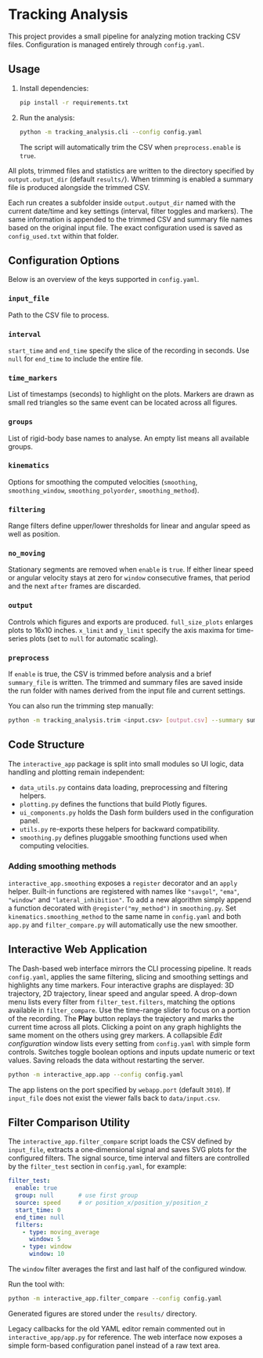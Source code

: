 # Tracking Analysis

This project provides a small pipeline for analyzing motion tracking CSV files. Configuration is managed entirely through `config.yaml`.

## Usage

1. Install dependencies:
   ```bash
   pip install -r requirements.txt
   ```
2. Run the analysis:
   ```bash
   python -m tracking_analysis.cli --config config.yaml
   ```
   The script will automatically trim the CSV when `preprocess.enable` is `true`.

All plots, trimmed files and statistics are written to the directory specified by `output.output_dir` (default `results/`). When trimming is enabled a summary file is produced alongside the trimmed CSV.

Each run creates a subfolder inside `output.output_dir` named with the current date/time and key settings (interval, filter toggles and markers). The same information is appended to the trimmed CSV and summary file names based on the original input file. The exact configuration used is saved as `config_used.txt` within that folder.

## Configuration Options

Below is an overview of the keys supported in `config.yaml`.

### `input_file`
Path to the CSV file to process.

### `interval`
`start_time` and `end_time` specify the slice of the recording in seconds. Use `null` for `end_time` to include the entire file.

### `time_markers`
List of timestamps (seconds) to highlight on the plots. Markers are drawn as small red triangles so the same event can be located across all figures.

### `groups`
List of rigid-body base names to analyse. An empty list means all available groups.

### `kinematics`
Options for smoothing the computed velocities (`smoothing`, `smoothing_window`, `smoothing_polyorder`, `smoothing_method`).


### `filtering`
Range filters define upper/lower thresholds for linear and angular speed as well as position.

### `no_moving`
Stationary segments are removed when `enable` is `true`. If either linear speed or
angular velocity stays at zero for `window` consecutive frames, that period and the
next `after` frames are discarded.

### `output`
Controls which figures and exports are produced. `full_size_plots` enlarges plots to 16x10 inches. `x_limit` and `y_limit` specify the axis maxima for time-series plots (set to `null` for automatic scaling).

### `preprocess`
If `enable` is true, the CSV is trimmed before analysis and a brief `summary_file` is written. The trimmed and summary files are saved inside the run folder with names derived from the input file and current settings.

You can also run the trimming step manually:

```bash
python -m tracking_analysis.trim <input.csv> [output.csv] --summary summary.txt
```

## Code Structure

The `interactive_app` package is split into small modules so UI logic, data
handling and plotting remain independent:

- `data_utils.py` contains data loading, preprocessing and filtering helpers.
- `plotting.py` defines the functions that build Plotly figures.
- `ui_components.py` holds the Dash form builders used in the configuration
  panel.
- `utils.py` re-exports these helpers for backward compatibility.
- `smoothing.py` defines pluggable smoothing functions used when computing
  velocities.

### Adding smoothing methods

`interactive_app.smoothing` exposes a `register` decorator and an
`apply` helper. Built-in functions are registered with names like
`"savgol"`, `"ema"`, `"window"` and `"lateral_inhibition"`. To add a new
algorithm simply append a function decorated with `@register("my_method")`
in `smoothing.py`. Set `kinematics.smoothing_method` to the same name in
`config.yaml` and both `app.py` and `filter_compare.py` will automatically
use the new smoother.

## Interactive Web Application

The Dash-based web interface mirrors the CLI processing pipeline. It reads
`config.yaml`, applies the same filtering, slicing and smoothing settings and
highlights any time markers. Four interactive graphs are displayed:
3D trajectory, 2D trajectory, linear speed and angular speed. A drop-down menu
lists every filter from `filter_test.filters`, matching the options available in
`filter_compare`. Use the time-range slider to focus on a portion of the
recording. The **Play** button replays the trajectory and marks the current time
across all plots. Clicking a point on any graph highlights the same moment on
the others using grey markers. A collapsible *Edit configuration* window lists
every setting from `config.yaml` with simple form controls. Switches toggle
boolean options and inputs update numeric or text values. Saving reloads the data
without restarting the server.


```bash
python -m interactive_app.app --config config.yaml
```

The app listens on the port specified by `webapp.port` (default `3010`).
If `input_file` does not exist the viewer falls back to `data/input.csv`.




## Filter Comparison Utility

The `interactive_app.filter_compare` script loads the CSV defined by
`input_file`, extracts a one‑dimensional signal and saves SVG plots for the
configured filters.
The signal source, time interval and filters are controlled by the
`filter_test` section in `config.yaml`, for example:

```yaml
filter_test:
  enable: true
  group: null       # use first group
  source: speed     # or position_x/position_y/position_z
  start_time: 0
  end_time: null
  filters:
    - type: moving_average
      window: 5
    - type: window
      window: 10
```

The `window` filter averages the first and last half of the
configured window.

Run the tool with:

```bash
python -m interactive_app.filter_compare --config config.yaml
```

Generated figures are stored under the `results/` directory.

Legacy callbacks for the old YAML editor remain commented out in
`interactive_app/app.py` for reference. The web interface now exposes a simple
form-based configuration panel instead of a raw text area.
